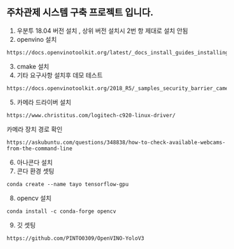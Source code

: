 <h2>주차관제 시스템 구축 프로젝트 입니다.</h2>

1. 우분투 18.04 버전 설치 , 상위 버전 설치시 2번 항 제대로 설치 안됨
2. openvino 설치
```
https://docs.openvinotoolkit.org/latest/_docs_install_guides_installing_openvino_linux.html
```
3. cmake 설치
4. 기타 요구사항 설치후 데모 테스트
```
https://docs.openvinotoolkit.org/2018_R5/_samples_security_barrier_camera_demo_README.html
````
5. 카메라 드라이버 설치
```
https://www.christitus.com/logitech-c920-linux-driver/
``` 
카메라 장치 경로 확인
```
https://askubuntu.com/questions/348838/how-to-check-available-webcams-from-the-command-line
```
6. 아나콘다 설치
7. 콘다 환경 셋팅
```
conda create --name tayo tensorflow-gpu
``` 
8. opencv 설치
```
conda install -c conda-forge opencv
```
9. 깃 셋팅
```
https://github.com/PINTO0309/OpenVINO-YoloV3
```

